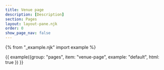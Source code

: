 ```yaml
---
title: Venue page
description: [Description]
section: Pages
layout: layout-pane.njk
order: 0
show_page_nav: false
---
```


{% from "_example.njk" import example %}

{{ example({group: "pages", item: "venue-page", example: "default", html: true }) }}
